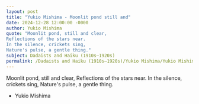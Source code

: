 ```yaml
---
layout: post
title: "Yukio Mishima - Moonlit pond still and"
date: 2024-12-28 12:00:00 -0000
author: Yukio Mishima
quote: "Moonlit pond, still and clear,
Reflections of the stars near.
In the silence, crickets sing,
Nature's pulse, a gentle thing."
subject: Dadaists and Haiku (1910s–1920s)
permalink: /Dadaists and Haiku (1910s–1920s)/Yukio Mishima/Yukio Mishima - Moonlit pond still and
---
```


Moonlit pond, still and clear,
Reflections of the stars near.
In the silence, crickets sing,
Nature's pulse, a gentle thing.

- Yukio Mishima
